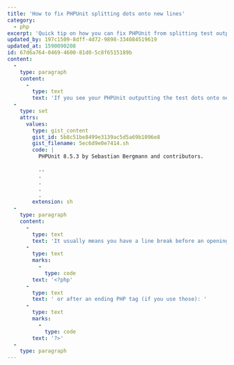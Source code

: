 ```yaml
---
title: 'How to fix PHPUnit splitting dots onto new lines'
category:
  - php
excerpt: 'Quick tip on how you can fix PHPUnit from splitting test output onto new lines.'
updated_by: 197c1509-8dff-4d72-9898-334084519619
updated_at: 1590090208
id: 67d6a764-0469-4600-81d0-5c8f6515189b
content:
  -
    type: paragraph
    content:
      -
        type: text
        text: 'If you see your PHPUnit outputting the test dots onto new lines like so:'
  -
    type: set
    attrs:
      values:
        type: gist_content
        gist_id: 5b8c51be8499e3139ac5d5a69b1096e8
        gist_filename: 5ec6d9e0e7414.sh
        code: |
          PHPUnit 8.5.3 by Sebastian Bergmann and contributors.
          
          ..
          .
          .
          .
          .                                                              6 / 6 (100%)
        extension: sh
  -
    type: paragraph
    content:
      -
        type: text
        text: 'It usually means you have a line break before an opening PHP tag:  '
      -
        type: text
        marks:
          -
            type: code
        text: '<?php'
      -
        type: text
        text: ' or after an ending PHP tag (if you use those): '
      -
        type: text
        marks:
          -
            type: code
        text: '?>'
  -
    type: paragraph
---
```

